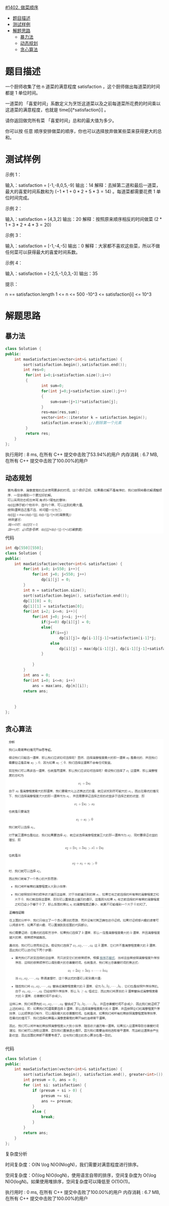[#1402. 做菜顺序](https://leetcode-cn.com/problems/reducing-dishes/)

<!-- @import "[TOC]" {cmd="toc" depthFrom=1 depthTo=6 orderedList=false} -->

<!-- code_chunk_output -->

- [题目描述](#题目描述)
- [测试样例](#测试样例)
- [解题思路](#解题思路)
  - [暴力法](#暴力法)
  - [动态规划](#动态规划)
  - [贪心算法](#贪心算法)

<!-- /code_chunk_output -->

# 题目描述
一个厨师收集了他 n 道菜的满意程度 satisfaction ，这个厨师做出每道菜的时间都是 1 单位时间。

一道菜的 「喜爱时间」系数定义为烹饪这道菜以及之前每道菜所花费的时间乘以这道菜的满意程度，也就是 time[i]*satisfaction[i] 。

请你返回做完所有菜 「喜爱时间」总和的最大值为多少。

你可以按 任意 顺序安排做菜的顺序，你也可以选择放弃做某些菜来获得更大的总和。


# 测试样例
示例 1：

输入：satisfaction = [-1,-8,0,5,-9]
输出：14
解释：去掉第二道和最后一道菜，最大的喜爱时间系数和为 $(-1*1 + 0*2 + 5*3 = 14)$ 。每道菜都需要花费 1 单位时间完成。

示例 2：

输入：satisfaction = [4,3,2]
输出：20
解释：按照原来顺序相反的时间做菜 $(2*1 + 3*2 + 4*3 = 20)$

示例 3：

输入：satisfaction = [-1,-4,-5]
输出：0
解释：大家都不喜欢这些菜，所以不做任何菜可以获得最大的喜爱时间系数。

示例 4：

输入：satisfaction = [-2,5,-1,0,3,-3]
输出：35

提示：

n == satisfaction.length
1 <= n <= 500
-10^3 <= satisfaction[i] <= 10^3

# 解题思路
## 暴力法
```c++
class Solution {
public:
    int maxSatisfaction(vector<int>& satisfaction) {
        sort(satisfaction.begin(),satisfaction.end());
        int res=0;
         for(int i=0;i<satisfaction.size();i++)
         {
                int sum=0;
                for(int j=0;j<satisfaction.size();j++)
                {
                    sum=sum+(j+1)*satisfaction[j];
                }
                res=max(res,sum);
                vector<int>::iterator k = satisfaction.begin();
                satisfaction.erase(k);//删除第一个元素
         }
         return res;
    }
};
```
执行用时 : 8 ms, 在所有 C++ 提交中击败了53.94%的用户
内存消耗 : 6.7 MB, 在所有 C++ 提交中击败了100.00%的用户

## 动态规划
![动态规划](./utils/1402做菜顺序2.png)
代码
```c++
int dp[550][550];
class Solution {
public:
    int maxSatisfaction(vector<int>& satisfaction) {
        for(int i=0; i<550; i++){
            for(int j=0; j<550; j++)
                dp[i][j] = 0;
        }
        int n = satisfaction.size();
        sort(satisfaction.begin(), satisfaction.end());
        dp[1][0] = 0;
        dp[1][1] = satisfaction[0];
        for(int i=2; i<=n; i++){
            for(int j=0; j<=i; j++){
                if(j==0) dp[i][j] = 0;
                else{
                    if(i==j) 
                        dp[i][j]= dp[i-1][j-1]+satisfaction[i-1]*j;
                    else
                        dp[i][j] = max(dp[i-1][j], dp[i-1][j-1]+satisfaction[i-1]*j);
                }
                
            }
        }
        int ans = 0;
        for(int i=0; i<=n; i++)
            ans = max(ans, dp[n][i]);
        return ans;


    }
};

```


## 贪心算法
![贪心算法](./utils/1402做菜顺序.png)
![贪心算法](./utils/1402做菜顺序1.png)

代码
```c++
class Solution {
public:
    int maxSatisfaction(vector<int>& satisfaction) {
        sort(satisfaction.begin(), satisfaction.end(), greater<int>());
        int presum = 0, ans = 0;
        for (int si: satisfaction) {
            if (presum + si > 0) {
                presum += si;
                ans += presum;
            }
            else {
                break;
            }
        }
        return ans;
    }
};
```
复杂度分析

时间复杂度：O(N \log N)O(NlogN)，我们需要对满意程度进行排序。

空间复杂度：O(\log N)O(logN)，使用语言自带的排序，空间复杂度为 O(\log N)O(logN)。如果使用堆排序，空间复杂度可以降低至 O(1)O(1)。

执行用时 : 0 ms, 在所有 C++ 提交中击败了100.00%的用户
内存消耗 : 6.7 MB, 在所有 C++ 提交中击败了100.00%的用户
